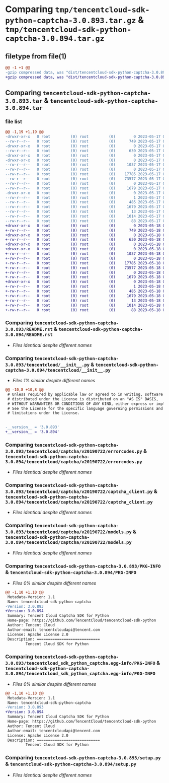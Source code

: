 # Comparing `tmp/tencentcloud-sdk-python-captcha-3.0.893.tar.gz` & `tmp/tencentcloud-sdk-python-captcha-3.0.894.tar.gz`

## filetype from file(1)

```diff
@@ -1 +1 @@
-gzip compressed data, was "dist/tencentcloud-sdk-python-captcha-3.0.893.tar", last modified: Wed May 17 03:24:44 2023, max compression
+gzip compressed data, was "dist/tencentcloud-sdk-python-captcha-3.0.894.tar", last modified: Thu May 18 00:18:38 2023, max compression
```

## Comparing `tencentcloud-sdk-python-captcha-3.0.893.tar` & `tencentcloud-sdk-python-captcha-3.0.894.tar`

### file list

```diff
@@ -1,19 +1,19 @@
-drwxr-xr-x   0 root         (0) root         (0)        0 2023-05-17 03:24:44.000000 tencentcloud-sdk-python-captcha-3.0.893/
--rw-r--r--   0 root         (0) root         (0)      749 2023-05-17 03:24:44.000000 tencentcloud-sdk-python-captcha-3.0.893/README.rst
-drwxr-xr-x   0 root         (0) root         (0)        0 2023-05-17 03:24:44.000000 tencentcloud-sdk-python-captcha-3.0.893/tencentcloud/
--rw-r--r--   0 root         (0) root         (0)      630 2023-05-17 03:24:44.000000 tencentcloud-sdk-python-captcha-3.0.893/tencentcloud/__init__.py
-drwxr-xr-x   0 root         (0) root         (0)        0 2023-05-17 03:24:44.000000 tencentcloud-sdk-python-captcha-3.0.893/tencentcloud/captcha/
-drwxr-xr-x   0 root         (0) root         (0)        0 2023-05-17 03:24:44.000000 tencentcloud-sdk-python-captcha-3.0.893/tencentcloud/captcha/v20190722/
--rw-r--r--   0 root         (0) root         (0)     1037 2023-05-17 03:24:44.000000 tencentcloud-sdk-python-captcha-3.0.893/tencentcloud/captcha/v20190722/errorcodes.py
--rw-r--r--   0 root         (0) root         (0)        0 2023-05-17 03:24:44.000000 tencentcloud-sdk-python-captcha-3.0.893/tencentcloud/captcha/v20190722/__init__.py
--rw-r--r--   0 root         (0) root         (0)    17785 2023-05-17 03:24:44.000000 tencentcloud-sdk-python-captcha-3.0.893/tencentcloud/captcha/v20190722/captcha_client.py
--rw-r--r--   0 root         (0) root         (0)    73577 2023-05-17 03:24:44.000000 tencentcloud-sdk-python-captcha-3.0.893/tencentcloud/captcha/v20190722/models.py
--rw-r--r--   0 root         (0) root         (0)        0 2023-05-17 03:24:44.000000 tencentcloud-sdk-python-captcha-3.0.893/tencentcloud/captcha/__init__.py
--rw-r--r--   0 root         (0) root         (0)     1679 2023-05-17 03:24:44.000000 tencentcloud-sdk-python-captcha-3.0.893/PKG-INFO
-drwxr-xr-x   0 root         (0) root         (0)        0 2023-05-17 03:24:44.000000 tencentcloud-sdk-python-captcha-3.0.893/tencentcloud_sdk_python_captcha.egg-info/
--rw-r--r--   0 root         (0) root         (0)        1 2023-05-17 03:24:44.000000 tencentcloud-sdk-python-captcha-3.0.893/tencentcloud_sdk_python_captcha.egg-info/dependency_links.txt
--rw-r--r--   0 root         (0) root         (0)      485 2023-05-17 03:24:44.000000 tencentcloud-sdk-python-captcha-3.0.893/tencentcloud_sdk_python_captcha.egg-info/SOURCES.txt
--rw-r--r--   0 root         (0) root         (0)     1679 2023-05-17 03:24:44.000000 tencentcloud-sdk-python-captcha-3.0.893/tencentcloud_sdk_python_captcha.egg-info/PKG-INFO
--rw-r--r--   0 root         (0) root         (0)       13 2023-05-17 03:24:44.000000 tencentcloud-sdk-python-captcha-3.0.893/tencentcloud_sdk_python_captcha.egg-info/top_level.txt
--rw-r--r--   0 root         (0) root         (0)     1014 2023-05-17 03:24:44.000000 tencentcloud-sdk-python-captcha-3.0.893/setup.py
--rw-r--r--   0 root         (0) root         (0)       88 2023-05-17 03:24:44.000000 tencentcloud-sdk-python-captcha-3.0.893/setup.cfg
+drwxr-xr-x   0 root         (0) root         (0)        0 2023-05-18 00:18:38.000000 tencentcloud-sdk-python-captcha-3.0.894/
+-rw-r--r--   0 root         (0) root         (0)      749 2023-05-18 00:18:38.000000 tencentcloud-sdk-python-captcha-3.0.894/README.rst
+drwxr-xr-x   0 root         (0) root         (0)        0 2023-05-18 00:18:38.000000 tencentcloud-sdk-python-captcha-3.0.894/tencentcloud/
+-rw-r--r--   0 root         (0) root         (0)      630 2023-05-18 00:18:38.000000 tencentcloud-sdk-python-captcha-3.0.894/tencentcloud/__init__.py
+drwxr-xr-x   0 root         (0) root         (0)        0 2023-05-18 00:18:38.000000 tencentcloud-sdk-python-captcha-3.0.894/tencentcloud/captcha/
+drwxr-xr-x   0 root         (0) root         (0)        0 2023-05-18 00:18:38.000000 tencentcloud-sdk-python-captcha-3.0.894/tencentcloud/captcha/v20190722/
+-rw-r--r--   0 root         (0) root         (0)     1037 2023-05-18 00:18:38.000000 tencentcloud-sdk-python-captcha-3.0.894/tencentcloud/captcha/v20190722/errorcodes.py
+-rw-r--r--   0 root         (0) root         (0)        0 2023-05-18 00:18:38.000000 tencentcloud-sdk-python-captcha-3.0.894/tencentcloud/captcha/v20190722/__init__.py
+-rw-r--r--   0 root         (0) root         (0)    17785 2023-05-18 00:18:38.000000 tencentcloud-sdk-python-captcha-3.0.894/tencentcloud/captcha/v20190722/captcha_client.py
+-rw-r--r--   0 root         (0) root         (0)    73577 2023-05-18 00:18:38.000000 tencentcloud-sdk-python-captcha-3.0.894/tencentcloud/captcha/v20190722/models.py
+-rw-r--r--   0 root         (0) root         (0)        0 2023-05-18 00:18:38.000000 tencentcloud-sdk-python-captcha-3.0.894/tencentcloud/captcha/__init__.py
+-rw-r--r--   0 root         (0) root         (0)     1679 2023-05-18 00:18:38.000000 tencentcloud-sdk-python-captcha-3.0.894/PKG-INFO
+drwxr-xr-x   0 root         (0) root         (0)        0 2023-05-18 00:18:38.000000 tencentcloud-sdk-python-captcha-3.0.894/tencentcloud_sdk_python_captcha.egg-info/
+-rw-r--r--   0 root         (0) root         (0)        1 2023-05-18 00:18:38.000000 tencentcloud-sdk-python-captcha-3.0.894/tencentcloud_sdk_python_captcha.egg-info/dependency_links.txt
+-rw-r--r--   0 root         (0) root         (0)      485 2023-05-18 00:18:38.000000 tencentcloud-sdk-python-captcha-3.0.894/tencentcloud_sdk_python_captcha.egg-info/SOURCES.txt
+-rw-r--r--   0 root         (0) root         (0)     1679 2023-05-18 00:18:38.000000 tencentcloud-sdk-python-captcha-3.0.894/tencentcloud_sdk_python_captcha.egg-info/PKG-INFO
+-rw-r--r--   0 root         (0) root         (0)       13 2023-05-18 00:18:38.000000 tencentcloud-sdk-python-captcha-3.0.894/tencentcloud_sdk_python_captcha.egg-info/top_level.txt
+-rw-r--r--   0 root         (0) root         (0)     1014 2023-05-18 00:18:38.000000 tencentcloud-sdk-python-captcha-3.0.894/setup.py
+-rw-r--r--   0 root         (0) root         (0)       88 2023-05-18 00:18:38.000000 tencentcloud-sdk-python-captcha-3.0.894/setup.cfg
```

### Comparing `tencentcloud-sdk-python-captcha-3.0.893/README.rst` & `tencentcloud-sdk-python-captcha-3.0.894/README.rst`

 * *Files identical despite different names*

### Comparing `tencentcloud-sdk-python-captcha-3.0.893/tencentcloud/__init__.py` & `tencentcloud-sdk-python-captcha-3.0.894/tencentcloud/__init__.py`

 * *Files 1% similar despite different names*

```diff
@@ -10,8 +10,8 @@
 # Unless required by applicable law or agreed to in writing, software
 # distributed under the License is distributed on an "AS IS" BASIS,
 # WITHOUT WARRANTIES OR CONDITIONS OF ANY KIND, either express or implied.
 # See the License for the specific language governing permissions and
 # limitations under the License.
 
 
-__version__ = '3.0.893'
+__version__ = '3.0.894'
```

### Comparing `tencentcloud-sdk-python-captcha-3.0.893/tencentcloud/captcha/v20190722/errorcodes.py` & `tencentcloud-sdk-python-captcha-3.0.894/tencentcloud/captcha/v20190722/errorcodes.py`

 * *Files identical despite different names*

### Comparing `tencentcloud-sdk-python-captcha-3.0.893/tencentcloud/captcha/v20190722/captcha_client.py` & `tencentcloud-sdk-python-captcha-3.0.894/tencentcloud/captcha/v20190722/captcha_client.py`

 * *Files identical despite different names*

### Comparing `tencentcloud-sdk-python-captcha-3.0.893/tencentcloud/captcha/v20190722/models.py` & `tencentcloud-sdk-python-captcha-3.0.894/tencentcloud/captcha/v20190722/models.py`

 * *Files identical despite different names*

### Comparing `tencentcloud-sdk-python-captcha-3.0.893/PKG-INFO` & `tencentcloud-sdk-python-captcha-3.0.894/PKG-INFO`

 * *Files 0% similar despite different names*

```diff
@@ -1,10 +1,10 @@
 Metadata-Version: 1.1
 Name: tencentcloud-sdk-python-captcha
-Version: 3.0.893
+Version: 3.0.894
 Summary: Tencent Cloud Captcha SDK for Python
 Home-page: https://github.com/TencentCloud/tencentcloud-sdk-python
 Author: Tencent Cloud
 Author-email: tencentcloudapi@tencent.com
 License: Apache License 2.0
 Description: ============================
         Tencent Cloud SDK for Python
```

### Comparing `tencentcloud-sdk-python-captcha-3.0.893/tencentcloud_sdk_python_captcha.egg-info/PKG-INFO` & `tencentcloud-sdk-python-captcha-3.0.894/tencentcloud_sdk_python_captcha.egg-info/PKG-INFO`

 * *Files 0% similar despite different names*

```diff
@@ -1,10 +1,10 @@
 Metadata-Version: 1.1
 Name: tencentcloud-sdk-python-captcha
-Version: 3.0.893
+Version: 3.0.894
 Summary: Tencent Cloud Captcha SDK for Python
 Home-page: https://github.com/TencentCloud/tencentcloud-sdk-python
 Author: Tencent Cloud
 Author-email: tencentcloudapi@tencent.com
 License: Apache License 2.0
 Description: ============================
         Tencent Cloud SDK for Python
```

### Comparing `tencentcloud-sdk-python-captcha-3.0.893/setup.py` & `tencentcloud-sdk-python-captcha-3.0.894/setup.py`

 * *Files identical despite different names*

